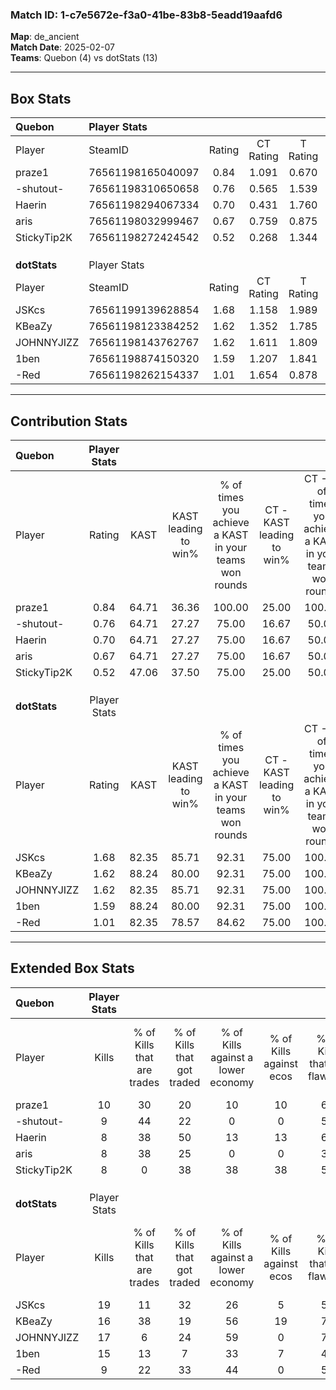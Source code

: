 ### Match ID: 1-c7e5672e-f3a0-41be-83b8-5eadd19aafd6  
**Map**: de_ancient  
**Match Date**: 2025-02-07  
**Teams**: Quebon (4) vs dotStats (13)  

---  

## Box Stats  

| **Quebon**   | Player Stats      |        |           |          |       |       |       |         |        |      |     |
| :- | :- | :-: | :-: | :-: | :-: | :-: | :-: | :-: | :-: | :-: | :-: |
| Player       | SteamID           | Rating | CT Rating | T Rating | KAST  |  ADR  | Kills | Assists | Deaths | K/D  | HS% |
| praze1       | 76561198165040097 |  0.84  |   1.091   |  0.670   | 64.71 | 74.7  |  10   |    5    |   15   | 0.67 | 50  |
| -shutout-    | 76561198310650658 |  0.76  |   0.565   |  1.539   | 64.71 | 61.5  |   9   |    1    |   14   | 0.64 | 33  |
| Haerin       | 76561198294067334 |  0.70  |   0.431   |  1.760   | 64.71 | 65.1  |   8   |    3    |   15   | 0.53 | 75  |
| aris         | 76561198032999467 |  0.67  |   0.759   |  0.875   | 64.71 | 72.2  |   8   |    5    |   17   | 0.47 | 25  |
| StickyTip2K  | 76561198272424542 |  0.52  |   0.268   |  1.344   | 47.06 | 50.8  |   8   |    2    |   15   | 0.53 | 62  |
|              |                   |        |           |          |       |       |       |         |        |      |     |
|              |                   |        |           |          |       |       |       |         |        |      |     |
|              |                   |        |           |          |       |       |       |         |        |      |     |
| **dotStats** | Player Stats      |        |           |          |       |       |       |         |        |      |     |
| Player       | SteamID           | Rating | CT Rating | T Rating | KAST  |  ADR  | Kills | Assists | Deaths | K/D  | HS% |
| JSKcs        | 76561199139628854 |  1.68  |   1.158   |  1.989   | 82.35 | 119.9 |  19   |    7    |   12   | 1.58 | 73  |
| KBeaZy       | 76561198123384252 |  1.62  |   1.352   |  1.785   | 88.24 | 81.7  |  16   |    5    |   6    | 2.67 | 62  |
| JOHNNYJIZZ   | 76561198143762767 |  1.62  |   1.611   |  1.809   | 82.35 | 109.7 |  17   |    4    |   9    | 1.89 | 76  |
| 1ben         | 76561198874150320 |  1.59  |   1.207   |  1.841   | 88.24 | 99.3  |  15   |    4    |   7    | 2.14 | 46  |
| -Red         | 76561198262154337 |  1.01  |   1.654   |  0.878   | 82.35 | 50.1  |   9   |    2    |   9    | 1.00 | 66  |
---  

## Contribution Stats  

| **Quebon**   | Player Stats |       |                      |                                                        |                           |                                                             |                          |                                                            |
| :- | :-: | :-: | :-: | :-: | :-: | :-: | :-: | :-: |
| Player       |    Rating    | KAST  | KAST leading to win% | % of times you achieve a KAST in your teams won rounds | CT - KAST leading to win% | CT - % of times you achieve a KAST in your teams won rounds | T - KAST leading to win% | T - % of times you achieve a KAST in your teams won rounds |
| praze1       |     0.84     | 64.71 |        36.36         |                         100.00                         |           25.00           |                           100.00                            |          66.67           |                           100.00                           |
| -shutout-    |     0.76     | 64.71 |        27.27         |                         75.00                          |           16.67           |                            50.00                            |          40.00           |                           100.00                           |
| Haerin       |     0.70     | 64.71 |        27.27         |                         75.00                          |           16.67           |                            50.00                            |          40.00           |                           100.00                           |
| aris         |     0.67     | 64.71 |        27.27         |                         75.00                          |           16.67           |                            50.00                            |          40.00           |                           100.00                           |
| StickyTip2K  |     0.52     | 47.06 |        37.50         |                         75.00                          |           25.00           |                            50.00                            |          50.00           |                           100.00                           |
|              |              |       |                      |                                                        |                           |                                                             |                          |                                                            |
|              |              |       |                      |                                                        |                           |                                                             |                          |                                                            |
|              |              |       |                      |                                                        |                           |                                                             |                          |                                                            |
| **dotStats** | Player Stats |       |                      |                                                        |                           |                                                             |                          |                                                            |
| Player       |    Rating    | KAST  | KAST leading to win% | % of times you achieve a KAST in your teams won rounds | CT - KAST leading to win% | CT - % of times you achieve a KAST in your teams won rounds | T - KAST leading to win% | T - % of times you achieve a KAST in your teams won rounds |
| JSKcs        |     1.68     | 82.35 |        85.71         |                         92.31                          |           75.00           |                           100.00                            |          90.00           |                           90.00                            |
| KBeaZy       |     1.62     | 88.24 |        80.00         |                         92.31                          |           75.00           |                           100.00                            |          81.82           |                           90.00                            |
| JOHNNYJIZZ   |     1.62     | 82.35 |        85.71         |                         92.31                          |           75.00           |                           100.00                            |          90.00           |                           90.00                            |
| 1ben         |     1.59     | 88.24 |        80.00         |                         92.31                          |           75.00           |                           100.00                            |          81.82           |                           90.00                            |
| -Red         |     1.01     | 82.35 |        78.57         |                         84.62                          |           75.00           |                           100.00                            |          80.00           |                           80.00                            |
---  

## Extended Box Stats  

| **Quebon**   | Player Stats |                            |                            |                                    |                         |                              |                                 |        |                             |                                     |                          |                               |                            |
| :- | :-: | :-: | :-: | :-: | :-: | :-: | :-: | :-: | :-: | :-: | :-: | :-: | :-: |
| Player       |    Kills     | % of Kills that are trades | % of Kills that got traded | % of Kills against a lower economy | % of Kills against ecos | % of Kills that are flawless | % of Kills that are close duels | Deaths | % of Deaths that get traded | % of Deaths against a lower economy | % of Deaths against ecos | % of Deaths that are flawless | % of Deaths that are close |
| praze1       |      10      |             30             |             20             |                 10                 |           10            |              60              |                0                |   15   |             27              |                  0                  |            0             |              53               |             20             |
| -shutout-    |      9       |             44             |             22             |                 0                  |            0            |              56              |                0                |   14   |             21              |                  0                  |            0             |              64               |             14             |
| Haerin       |      8       |             38             |             50             |                 13                 |           13            |              63              |               13                |   15   |             27              |                  0                  |            0             |              67               |             13             |
| aris         |      8       |             38             |             25             |                 0                  |            0            |              38              |                0                |   17   |             24              |                  6                  |            6             |              65               |             12             |
| StickyTip2K  |      8       |             0              |             38             |                 38                 |           38            |              50              |                0                |   15   |             13              |                  0                  |            0             |              67               |             0              |
|              |              |                            |                            |                                    |                         |                              |                                 |        |                             |                                     |                          |                               |                            |
|              |              |                            |                            |                                    |                         |                              |                                 |        |                             |                                     |                          |                               |                            |
|              |              |                            |                            |                                    |                         |                              |                                 |        |                             |                                     |                          |                               |                            |
| **dotStats** | Player Stats |                            |                            |                                    |                         |                              |                                 |        |                             |                                     |                          |                               |                            |
| Player       |    Kills     | % of Kills that are trades | % of Kills that got traded | % of Kills against a lower economy | % of Kills against ecos | % of Kills that are flawless | % of Kills that are close duels | Deaths | % of Deaths that get traded | % of Deaths against a lower economy | % of Deaths against ecos | % of Deaths that are flawless | % of Deaths that are close |
| JSKcs        |      19      |             11             |             32             |                 26                 |            5            |              58              |               21                |   12   |             17              |                 42                  |            8             |              50               |             8              |
| KBeaZy       |      16      |             38             |             19             |                 56                 |           19            |              75              |                0                |   6    |             17              |                 50                  |            0             |              67               |             0              |
| JOHNNYJIZZ   |      17      |             6              |             24             |                 59                 |            0            |              76              |               12                |   9    |             44              |                 22                  |            11            |              67               |             0              |
| 1ben         |      15      |             13             |             7              |                 33                 |            7            |              47              |               13                |   7    |             29              |                 29                  |            0             |              29               |             0              |
| -Red         |      9       |             22             |             33             |                 44                 |            0            |              56              |               11                |   9    |             44              |                 44                  |            11            |              67               |             0              |
